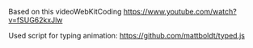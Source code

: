 Based on this videoWebKitCoding  https://www.youtube.com/watch?v=fSUG62kxJlw

Used script for typing animation: https://github.com/mattboldt/typed.js